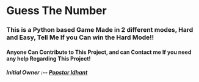# Guess The Number

### This is a Python based Game Made in 2 different modes, Hard and Easy, Tell Me If you Can win the Hard Mode!!

#### Anyone Can Contribute to This Project, and can Contact me If you need any help Regarding This Project!

##### Initial Owner :-- [Popstar Idhant](https://github.com/Idhant-6)
